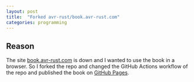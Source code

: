 ```yaml
---
layout: post
title:  "Forked avr-rust/book.avr-rust.com"
categories: programming
---
```


## Reason

The site [book.avr-rust.com](book.avr-rust.com) is down and I wanted to use the book in a browser. So I forked the repo and changed the GitHub Actions workflow of the repo and published the book on [GitHub Pages](https://baumbus.github.io/avr-rust/).
